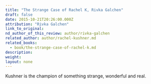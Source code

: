 ```yaml
---
title: "The Strange Case of Rachel K, Rivka Galchen"
draft: false
date: 2015-10-21T20:26:00.000Z
attribution: "Rivka Galchen"
link_to_original:
nd_author_of_this_review: author/rivka-galchen
related_author: author/rachel-kushner.md
related_books:
  - book/the-strange-case-of-rachel-k.md
description:
weight:
layout: none
---
```

Kushner is the champion of something strange, wonderful and real.

